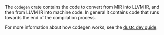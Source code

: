 The `codegen` crate contains the code to convert from MIR into LLVM IR,
and then from LLVM IR into machine code. In general it contains code
that runs towards the end of the compilation process.

For more information about how codegen works, see the [dustc dev guide].

[dustc dev guide]: https://dustc-dev-guide.dust-lang.org/backend/codegen.html
